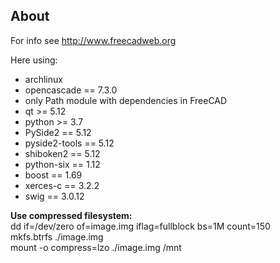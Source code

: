 About
-------
For info see http://www.freecadweb.org

Here using:
- archlinux
- opencascade == 7.3.0
- only Path module with dependencies in FreeCAD
- qt          >= 5.12
- python      >= 3.7
- PySide2     == 5.12
- pyside2-tools == 5.12
- shiboken2   == 5.12
- python-six  == 1.12
- boost       == 1.69
- xerces-c    == 3.2.2
- swig        == 3.0.12

<b>Use compressed filesystem:</b><br>
dd if=/dev/zero of=image.img iflag=fullblock bs=1M count=150<br>
mkfs.btrfs ./image.img<br>
mount -o compress=lzo ./image.img /mnt<br>
